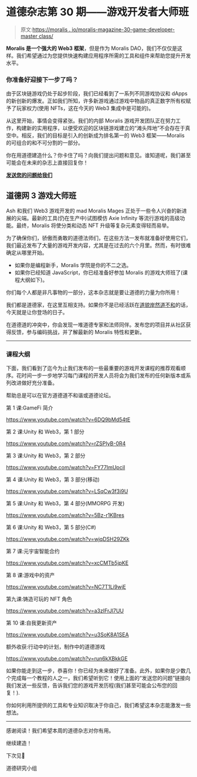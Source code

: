 # 道德杂志第 30 期——游戏开发者大师班

> 原文:[https://moralis . io/moralis-magazine-30-game-developer-master class/](https://moralis.io/moralis-magazine-30-game-developer-masterclass/)

**Moralis 是一个强大的 Web3 框架**，但是作为 Moralis DAO，我们不仅仅是这样。我们希望通过为您提供快速构建应用程序所需的工具和组件来帮助您提升开发水平。

### 你准备好迎接下一步了吗？

由于区块链游戏仍处于起步阶段，我们已经看到了一系列不同游戏协议和 dApps 的新创新的爆发。正如我们所知，许多新游戏通过游戏中物品的真正数字所有权赋予了玩家权力(使用 NFTs，这在今天的 Web3 集成中是可能的)。

从这里开始，事情会变得紧张。我们的内部 Moralis 游戏开发团队正在努力工作，构建新的实用程序，以便受欢迎的区块链游戏建立的“滩头阵地”不会存在于真空中。相反，我们的目标是引入的创新成为排名第一的 Web3 框架——Moralis 的可组合的和不可分割的一部分。

你在用道德建造什么？你卡住了吗？向我们提出问题和意见。谁知道呢，我们甚至可能会在未来的杂志上直接回复你！

[**发送您的问题给我们**](https://ivanontech.typeform.com/to/R9K5lnGe)

## **道德网 3 游戏大师班**

Ash 和我们 Web3 游戏开发的 mad Moralis Mages 正处于一些令人兴奋的新进展的尖端。最新的工具(仍在生产中)试图模仿 Axie Infinity 等流行游戏的高级功能。最终，Moralis 将使分类和动态 NFT 升级等复杂元素变得轻而易举。

为了确保你们，骄傲而勇敢的道德法师们，在这些方法一发布就准备好使用它们，我们最近发布了大量的游戏开发内容，尤其是在过去的六个月里。然而，有时很难确定从哪里开始。

*   如果你是编程新手，Moralis 学院是你的不二之选。
*   如果你已经知道 JavaScript，你已经准备好参加 Moralis 的游戏大师班了(课程大纲如下)。

你们每个人都是非凡事物的一部分，这本杂志就是要让道德的力量为你所用！

我们都是道德家，在这里互相支持。如果你不是已经活跃在[道貌岸然道不和](https://discord.com/invite/P9N9HF97hH)的话，今天就是让你登场的日子。

在道德道的冲突中，你会发现一堆道德专家和法师同伴。发布您的项目并从社区获得反馈，参与编码挑战，并了解最新的 Moralis 特性和更新。

* * *

### **课程大纲**

下面，我们看到了迄今为止我们发布的一些最重要的游戏开发课程的推荐观看顺序。花时间一步一步地学习每门课程的开发人员将会为我们发布的任何新版本或系列改进做好充分准备。

帮助总是可以在官方道德道不和谐或道德论坛。

第 1 课:GameFi 简介

https://www.youtube.com/watch?v=6DQ9bMd54tE

第 2 课:Unity 和 Web3，第 1 部分

https://www.youtube.com/watch?v=rZSPIyB-0R4

第 3 课:Unity 和 Web3，第 2 部分

https://www.youtube.com/watch?v=FY77ImUpciI

第 4 课:Unity 和 Web3，第 3 部分(移动)

https://www.youtube.com/watch?v=LSqCw3f3i9U

第 5 课:Unity 和 Web3，第 4 部分(MMORPG 开发)

https://www.youtube.com/watch?v=5Bz-r1KBres

第 6 课:Unity 和 Web3，第 5 部分(C#)

https://www.youtube.com/watch?v=wjqDSH29ZKk

第 7 课:元宇宙智能合约

https://www.youtube.com/watch?v=xcCMTb5jpKE

第 8 课:游戏中的资产

https://www.youtube.com/watch?v=NC7T1Li9wjE

第九课:铸造可玩的 NFT 角色

https://www.youtube.com/watch?v=a3zIFrJl7UU

第 10 课:自我更新资产

https://www.youtube.com/watch?v=u3SoK8A1SEA

额外收获:行动中的计划，制作中的道德游戏

https://www.youtube.com/watch?v=run6kXBkkGE

如果你能走到这一步，恭喜你！你已经为未来做好了准备。此外，如果你是少数几个完成每一个教程的人之一，我们希望听到它！使用上面的“发送您的问题”链接向我们发送一些反馈，告诉我们您的游戏开发历程(我们甚至可能会公布您的回复！).

你如何利用所提供的工具和专业知识取决于你自己，我们希望这本杂志能激发一些想法。

* * *

感谢阅读！我们希望本周的道德杂志对你有用。

继续建造！

下次见💚

道德研究小组